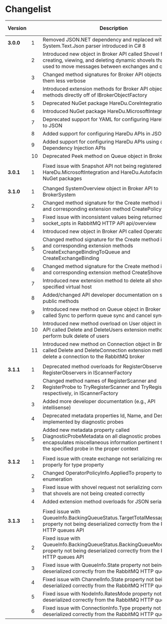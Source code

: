 # Changelist

| Version | | Description | Type | Breaking Change? |
| --- | --- | --- | --- | --- |
| **3.0.0** | 1 | Removed JSON.NET dependency and replaced with System.Text.Json parser introduced in C# 8 | Enhancement | No |
| | 2 | Introduced new object in Broker API called Shovel for creating, viewing, and deleting dynamic shovels that are used to move messages between exchanges and queues | Enhancement | No |
| | 3 | Changed method signatures for Broker API objects to make them less verbose | Enhancement | Yes |
| | 4 | Introduced extension methods for Broker API objects to call methods directly off of IBrokerObjectFactory | Enhancement | No |
| | 5 | Deprecated NuGet package HareDu.CoreIntegration | Deprecated | No |
| | 6 | Introduced NuGet package HareDu.MicrosoftIntegration | New | No |
| | 7 | Deprecated support for YAML for configuring HareDu APIs to JSON | Enhancement | Yes |
| | 8 | Added support for configuring HareDu APIs in JSON | Enhancement | No |
| | 9 | Added support for configuring HareDu APIs using code via Dependency Injection APIs | Enhancement | No |
| | 10 | Deprecated Peek method on Queue object in Broker API | Deprecated | Yes |
| | | | | |
| **3.0.1** | 1 | Fixed issue with Snapshot API not being registered in HareDu.MicrosoftIntegration and HareDu.AutofacIntegration NuGet packages | Bug Fix | No |
| | | | | |
| **3.1.0** | 1 | Changed SystemOverview object in Broker API to BrokerSystem | Enhancement | Yes |
| | 2 | Changed method signature for the Create method in Policy and corresponding extension method CreatePolicy | Enhancement | Yes |
| | 3 | Fixed issue with inconsistent values being returned from socket_opts in RabbitMQ HTTP API api/overview | Bug Fix | No |
| | 4 | Introduced new object in Broker API called OperatorPolicy | New | No |
| | 5 | Changed method signature for the Create method in Binding and corresponding extension methods CreateExchangeBindingToQueue and CreateExchangeBinding | Enhancement | Yes |
| | 6 | Changed method signature for the Create method in Shovel and corresponding extension method CreateShovel | Enhancement | Yes |
| | 7 | Introduced new extension method to delete all shovels for a specified virtual host | New | No |
| | 8 | Added/changed API developer documentation on selected public methods | Enhancement | No |
| | 9 | Introduced new method on Queue object in Broker API called Sync to perform queue sync and cancel sync actions | New | No |
| | 10 | Introduced new method overload on User object in Broker API called Delete and DeleteUsers extension method to perform bulk delete of users | New | No |
| | 11 | Introduced new method on Connection object in Broker API called Delete and DeleteConnection extension method to delete a connection to the RabbitMQ broker | New | No |
| | | | | |
| **3.1.1** | 1 | Deprecated method overloads for RegisterObserver and RegisterObservers in IScannerFactory | Deprecated | Yes |
| | 2 | Changed method names of RegisterScanner and RegisterProbe to TryRegisterScanner and TryRegisterProbe, respectively, in IScannerFactory | Enhancement | Yes |
| | 3 | Added more developer documentation (e.g., API intellisense) | Enhancement | No |
| | 4 | Deprecated metadata properties Id, Name, and Description implemented by diagnostic probes | Deprecated | Yes |
| | 5 | Added new metadata property called DiagnosticProbeMetadata on all diagnostic probes that encapsulates miscellaneous information pertinent to putting the specified probe in the proper context | New | No |
| | | | | |
| **3.1.2** | 1 | Fixed issue with create exchange not serializing request properly for type property | Bug Fix | No |
| | 2 | Changed OperatorPolicyInfo.AppliedTo property to be a enumeration | Enhancement | Yes |
| | 3 | Fixed issue with shovel request not serializing correctly so that shovels are not being created correctly | Bug Fix | No |
| | 4 | Added extension method overloads for JSON serialization | Enhancement | No |
| | | | | |
| **3.1.3** | 1 | Fixed issue with QueueInfo.BackingQueueStatus.TargetTotalMessagesInRAM property not being deserialized correctly from the RabbitMQ HTTP queues API | Bug Fix | Yes |
| | 2 | Fixed issue with QueueInfo.BackingQueueStatus.BackingQueueMode property not being deserialized correctly from the RabbitMQ HTTP queues API | Bug Fix | Yes |
| | 3 | Fixed issue with QueueInfo.State property not being deserialized correctly from the RabbitMQ HTTP queues API | Bug Fix | Yes |
| | 4 | Fixed issue with ChannelInfo.State property not being deserialized correctly from the RabbitMQ HTTP queues API | Bug Fix | Yes |
| | 5 | Fixed issue with NodeInfo.RatesMode property not being deserialized correctly from the RabbitMQ HTTP queues API | Bug Fix | Yes |
| | 6 | Fixed issue with ConnectionInfo.Type property not being deserialized correctly from the RabbitMQ HTTP queues API | Bug Fix | Yes |


